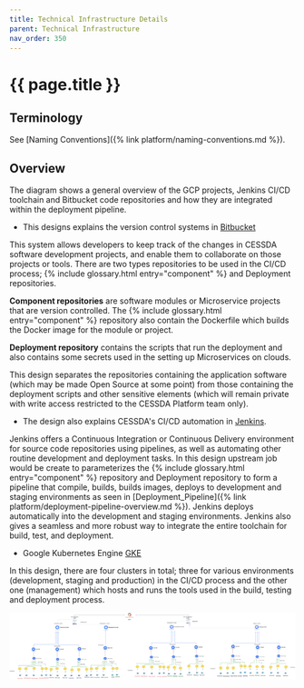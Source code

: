 ```yaml
---
title: Technical Infrastructure Details
parent: Technical Infrastructure
nav_order: 350
---
```


# {{ page.title }}

## Terminology

See [Naming Conventions]({% link platform/naming-conventions.md %}).

## Overview

The diagram shows a general overview of the GCP projects,
Jenkins CI/CD toolchain and Bitbucket code repositories and how they are integrated within the deployment pipeline.

* This designs explains the version control systems in [Bitbucket](https://bitbucket.org/cessda/)

This system allows developers to keep track of the changes in CESSDA software development projects,
and enable them to collaborate on those projects or tools.
There are two types repositories to be used in the CI/CD process;  {% include glossary.html entry="component" %} and Deployment repositories.

**Component repositories** are software modules or Microservice projects that are version
controlled. The  {% include glossary.html entry="component" %} repository also contain the Dockerfile which builds the Docker image for the module or project.

**Deployment repository** contains the scripts that run the deployment and also contains
some secrets used in the setting up Microservices on clouds.

This design separates the repositories containing the application software
(which may be made Open Source at some point) from those containing the deployment scripts and other sensitive elements
(which will remain private with write access restricted to the CESSDA Platform team only).

* The design also explains CESSDA's CI/CD automation in [Jenkins](https://jenkins.cessda.eu/).

Jenkins offers a Continuous Integration or Continuous Delivery environment for source code repositories using pipelines,
as well as automating other routine development and deployment tasks.
In this design upstream job would be create to parameterizes the  {% include glossary.html entry="component" %} repository
and Deployment repository to form a pipeline that compile, builds, builds images,
deploys to  development and staging environments as seen in
[Deployment_Pipeline]({% link platform/deployment-pipeline-overview.md %}).
Jenkins deploys automatically into the development and staging environments.
Jenkins also gives a seamless and more robust way to integrate the entire toolchain for build, test, and deployment.

* Google Kubernetes Engine [GKE](https://console.cloud.google.com/kubernetes/)

In this design, there are four clusters in total; three for various environments
(development, staging and production) in the CI/CD process and the other one (management)
which hosts and runs the tools used in the build, testing and deployment process.

![GCP Main Project Structure](../assets/gcp-main-project-structure.png)
